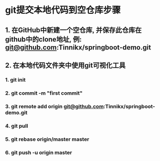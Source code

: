 # git提交本地代码到空仓库步骤
## 1. 在GitHub中新建一个空仓库, 并保存此仓库在github中的clone地址, 例: git@github.com:Tinnikx/springboot-demo.git
## 2. 在本地代码文件夹中使用git可视化工具
### 1. git init
### 2. git commit -m "first commit"
### 3. git remote add origin git@github.com:Tinnikx/springboot-demo.git
### 4. git pull
### 5. git rebase origin/master master
### 6. git push -u origin master
